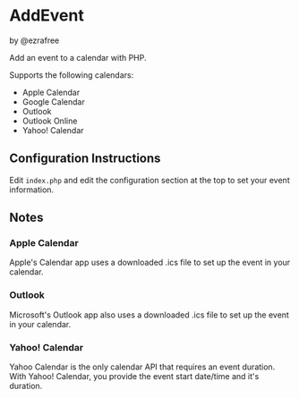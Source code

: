 AddEvent
================

by @ezrafree

Add an event to a calendar with PHP.

Supports the following calendars:

* Apple Calendar
* Google Calendar
* Outlook
* Outlook Online
* Yahoo! Calendar

## Configuration Instructions

Edit `index.php` and edit the configuration section at the top to set your event information.

## Notes

### Apple Calendar

Apple's Calendar app uses a downloaded .ics file to set up the event in your calendar.

### Outlook

Microsoft's Outlook app also uses a downloaded .ics file to set up the event in your calendar.

### Yahoo! Calendar

Yahoo Calendar is the only calendar API that requires an event duration. With Yahoo! Calendar, you provide the event start date/time and it's duration.
